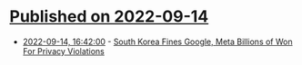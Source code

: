 # [Published on 2022-09-14](index.md)

* [2022-09-14, 16:42:00](https://tech.slashdot.org/story/22/09/14/1634223/south-korea-fines-google-meta-billions-of-won-for-privacy-violations?utm_source=rss1.0mainlinkanon&utm_medium=feed) - [South Korea Fines Google, Meta Billions of Won For Privacy Violations](https://tech.slashdot.org/story/22/09/14/1634223/south-korea-fines-google-meta-billions-of-won-for-privacy-violations?utm_source=rss1.0mainlinkanon&utm_medium=feed)
